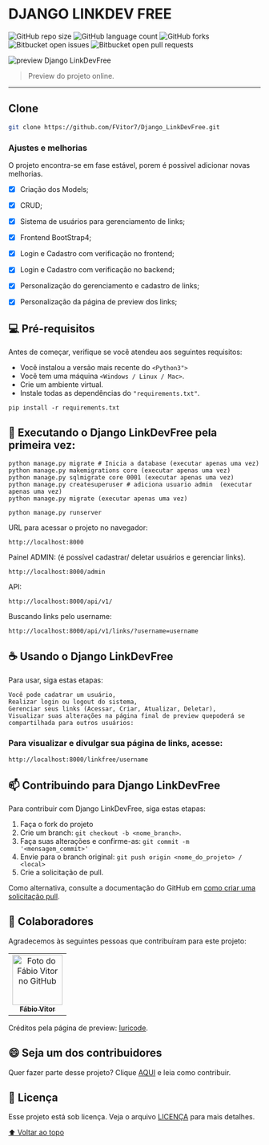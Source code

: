 # DJANGO LINKDEV FREE

![GitHub repo size](https://img.shields.io/github/repo-size/fvitor7/Django_LinkDevFree?style=for-the-badge)
![GitHub language count](https://img.shields.io/github/languages/count/FVitor7/Django_LinkDevFree?style=for-the-badge)
![GitHub forks](https://img.shields.io/github/forks/FVitor7/Django_LinkDevFree?style=for-the-badge)
![Bitbucket open issues](https://img.shields.io/bitbucket/issues/FVitor7/Django_LinkDevFree?style=for-the-badge)
![Bitbucket open pull requests](https://img.shields.io/bitbucket/pr-raw/FVitor7/Django_LinkDevFree?style=for-the-badge)

<img src="https://raw.githubusercontent.com/FVitor7/Django_LinkDevFree/master/capa.png" alt="preview Django LinkDevFree">

> Preview do projeto online.

---

## Clone
```bash
git clone https://github.com/FVitor7/Django_LinkDevFree.git
```

### Ajustes e melhorias

O projeto encontra-se em fase estável, porem é possivel adicionar novas melhorias.

- [x] Criação dos Models;
- [x] CRUD;
- [x] Sistema de usuários para gerenciamento de links;
- [x] Frontend BootStrap4;
- [x] Login e Cadastro com verificação no frontend;
- [x] Login e Cadastro com verificação no backend;
- [x] Personalização do gerenciamento e cadastro de links;
- [x] Personalização da página de preview dos links;


## 💻 Pré-requisitos

Antes de começar, verifique se você atendeu aos seguintes requisitos:

* Você instalou a versão mais recente do `<Python3">`
* Você tem uma máquina `<Windows / Linux / Mac>`.
* Crie um ambiente virtual.
* Instale todas as dependências do `"requirements.txt"`.

```
pip install -r requirements.txt
```
## 🚀 Executando o Django LinkDevFree pela primeira vez:

```
python manage.py migrate # Inicia a database (executar apenas uma vez)
python manage.py makemigrations core (executar apenas uma vez)
python manage.py sqlmigrate core 0001 (executar apenas uma vez)
python manage.py createsuperuser # adiciona usuario admin  (executar apenas uma vez)
python manage.py migrate (executar apenas uma vez)

python manage.py runserver
```
URL para acessar o projeto no navegador:

```
http://localhost:8000
````

Painel ADMIN: (é possível cadastrar/ deletar usuários e gerenciar links).

```
http://localhost:8000/admin
````

API:

```
http://localhost:8000/api/v1/
```
Buscando links pelo username:
```
http://localhost:8000/api/v1/links/?username=username
```


## ☕ Usando o Django LinkDevFree

Para usar, siga estas etapas:

```
Você pode cadatrar um usuário,
Realizar login ou logout do sistema,
Gerenciar seus links (Acessar, Criar, Atualizar, Deletar),
Visualizar suas alterações na página final de preview quepoderá se compartilhada para outros usuários:
```

### Para visualizar e divulgar sua página de links, acesse:
```
http://localhost:8000/linkfree/username
```


## 📫 Contribuindo para Django LinkDevFree
<!---Se o seu README for longo ou se você tiver algum processo ou etapas específicas que deseja que os contribuidores sigam, considere a criação de um arquivo CONTRIBUTING.md separado--->
Para contribuir com Django LinkDevFree, siga estas etapas:

1. Faça o fork do projeto
2. Crie um branch: `git checkout -b <nome_branch>`.
3. Faça suas alterações e confirme-as: `git commit -m '<mensagem_commit>'`
4. Envie para o branch original: `git push origin <nome_do_projeto> / <local>`
5. Crie a solicitação de pull.

Como alternativa, consulte a documentação do GitHub em [como criar uma solicitação pull](https://help.github.com/en/github/collaborating-with-issues-and-pull-requests/creating-a-pull-request).

## 🤝 Colaboradores

Agradecemos às seguintes pessoas que contribuíram para este projeto:

<table>
  <tr>
    <td align="center">
      <a href="https://github.com/FVitor7">
        <img src="https://avatars2.githubusercontent.com/u/48036134?s=460&u=83e0e7eb1fe80c60164e6c9561a6174874c3b3da&v=4" width="100px;" alt="Foto do Fábio Vitor no GitHub"/><br>
        <sub>
          <b>Fábio Vitor</b>
        </sub>
      </a>
    </td>
    
  </tr>
</table>

Créditos pela página de preview: [Iuricode](https://github.com/iuricode).


## 😄 Seja um dos contribuidores<br>

Quer fazer parte desse projeto? Clique [AQUI](CONTRIBUTING.md) e leia como contribuir.

## 📝 Licença

Esse projeto está sob licença. Veja o arquivo [LICENÇA](LICENSE.md) para mais detalhes.

[⬆ Voltar ao topo](#Django_LinkDevFree)<br>
